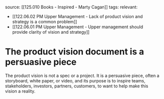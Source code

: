 source: [[125.010 Books - Inspired - Marty Cagan]]
tags:
relevant:
- [[122.06.02 PM Upper Management - Lack of product vision and strategy is a common problem]]
- [[122.06.01 PM Upper Management - Upper management should provide clarity of vision and strategy]]

# The product vision document is a persuasive piece

The product vision is not a spec or a project. It is a persuasive piece, often a storyboard, white paper, or video, and its purpose is to inspire teams, stakeholders, investors, partners, customers, to want to help make this vision a reality.

